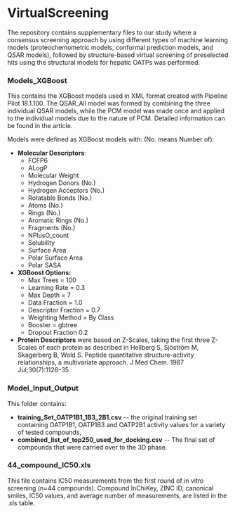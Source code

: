 # VirtualScreening
The repository contains supplementary files to our study where a consensus screening approach by using different types of machine learning models (proteochemometric models, conformal prediction models, and QSAR models), followed by structure-based virtual screening of preselected hits using the structural models for hepatic OATPs was performed.

### Models_XGBoost
This contains the XGBoost models used in XML format created with Pipeline Pilot 18.1.100.
The QSAR_All model was formed by combining the three individual QSAR models, while the PCM model was made once and applied to the individual models due to the nature of PCM. Detailed information can be found in the article.

Models were defined as XGBoost models with: (No. means Number of):
- **Molecular Descriptors**:
	- FCFP6
	- ALogP
	- Molecular Weight
	- Hydrogen Donors (No.)
	- Hydrogen Acceptors (No.)
	- Rotatable Bonds (No.)
	- Atoms (No.)
	- Rings (No.)
	- Aromatic Rings (No.)
	- Fragments (No.)
	- NPlusO_count
	- Solubility
	- Surface Area
	- Polar Surface Area
	- Polar SASA
- **XGBoost Options:**
	- Max Trees = 100
	- Learning Rate = 0.3
	- Max Depth = 7
	- Data Fraction = 1.0
	- Descriptor Fraction = 0.7
	- Weighting Method = By Class
	- Booster = gbtree
	- Dropout Fraction 0.2
- **Protein Descriptors** were based on Z-Scales, taking the first three Z-Scales of each protein as described in Hellberg S, Sjöström M, Skagerberg B, Wold S. Peptide quantitative structure-activity relationships, a multivariate approach. J Med Chem. 1987 Jul;30(7):1126–35.

### Model_Input_Output
This folder contains:
- **training_Set_OATP1B1_1B3_2B1.csv** -- the original training set containing OATP1B1, OATP1B3 and OATP2B1 activity values for a variety of tested compounds,
- **combined_list_of_top250_used_for_docking.csv** -- The final set of compounds that were carried over to the 3D phase.

### 44_compound_IC50.xls
This file contains IC50 measurements from the first round of in vitro screening (n=44 compounds). Compound InChiKey, ZINC ID, canonical smiles, IC50 values, and average number of measurements, are listed in the .xls table.


